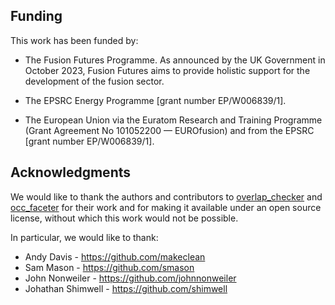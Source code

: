 ## Funding

This work has been funded by:

- The Fusion Futures Programme. As announced by the UK Government in October 2023, Fusion Futures aims to provide holistic support for the development of the fusion sector.

- The EPSRC Energy Programme [grant number EP/W006839/1].

- The European Union via the Euratom Research and Training Programme (Grant Agreement No 101052200 — EUROfusion) and from the EPSRC [grant number EP/W006839/1].

## Acknowledgments

We would like to thank the authors and contributors to [overlap_checker](https://github.com/ukaea/overlap_checker) and [occ_faceter](https://github.com/makeclean/occ_faceter) for their work and for making it available under an open source license, without which this work would not be possible.

In particular, we would like to thank:

- Andy Davis - <https://github.com/makeclean>
- Sam Mason - <https://github.com/smason>
- John Nonweiler - <https://github.com/johnnonweiler>
- Johathan Shimwell - <https://github.com/shimwell>
